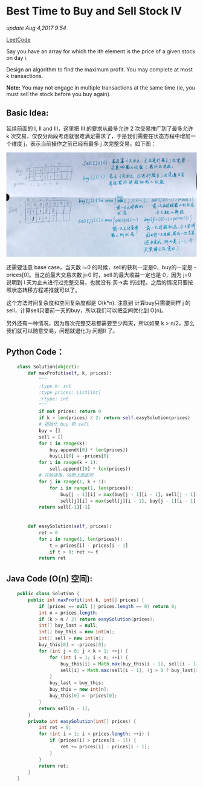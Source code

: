 # Best Time to Buy and Sell Stock IV

_update Aug 4,2017 9:54_

[LeetCode](https://leetcode.com/problems/best-time-to-buy-and-sell-stock-iv/description/)

Say you have an array for which the ith element is the price of a given stock on day i.

Design an algorithm to find the maximum profit. You may complete at most k transactions.

**Note:** You may not engage in multiple transactions at the same time \(ie, you must sell the stock before you buy again\).

## Basic Idea:

延续前面的 I, II and III，这里把 III 的要求从最多允许 2 次交易推广到了最多允许 k 次交易，仅仅分两段考虑就很难满足需求了，于是我们需要在状态方程中增加一个维度 j，表示当前操作之前已经有最多 j 次完整交易。如下图：

![](../../.gitbook/assets/wechatimg7%20%281%29.jpg)

还需要注意 base case，当天数 i=0 的时候，sell的获利一定是0，buy的一定是 -prices\[0\]。当之前最大交易次数 j=0 时，sell 的最大收益一定也是 0，因为 j=0 说明到 i 天为止未进行过完整交易，也就没有 买-&gt;卖 的过程。之后的情况只要按照状态转移方程递推就可以了。

这个方法时间复杂度和空间复杂度都是 O\(k\*n\). 注意到 计算buy只需要同样 j 的sell，计算sell只要前一天的buy，所以我们可以把空间优化到 O\(n\)。

另外还有一种情况，因为每次完整交易都需要至少两天，所以如果 k &gt; n/2，那么我们就可以随意交易，问题就退化为 问题II 了。

## Python Code：

```python
    class Solution(object):
        def maxProfit(self, k, prices):
            """
            :type k: int
            :type prices: List[int]
            :rtype: int
            """
            if not prices: return 0
            if k > len(prices) / 2: return self.easySolution(prices)
            # 初始化 buy 和 sell
            buy = []
            sell = []
            for i in range(k):
                buy.append([0] * len(prices))
                buy[i][0] = -prices[0]
            for i in range(k + 1):
                sell.append([0] * len(prices))
            # 开始递推，依照上图即可
            for j in range(1, k + 1):
                for i in range(1, len(prices)):
                    buy[j - 1][i] = max(buy[j - 1][i - 1], sell[j - 1][i - 1] - prices[i])
                    sell[j][i] = max(sell[j][i - 1], buy[j - 1][i - 1] + prices[i])
            return sell[-1][-1]


        def easySolution(self, prices):
            ret = 0
            for i in range(1, len(prices)):
                t = prices[i] - prices[i - 1]
                if t > 0: ret += t
            return ret
```

## Java Code \(O\(n\) 空间\):

```java
    public class Solution {
        public int maxProfit(int k, int[] prices) {
            if (prices == null || prices.length == 0) return 0;
            int n = prices.length;
            if (k > n / 2) return easySolution(prices);
            int[] buy_last = null;
            int[] buy_this = new int[n];
            int[] sell = new int[n];
            buy_this[0] = -prices[0];
            for (int j = 0; j < k + 1; ++j) {
                for (int i = 1; i < n; ++i) {
                    buy_this[i] = Math.max(buy_this[i - 1], sell[i - 1] - prices[i]);
                    sell[i] = Math.max(sell[i - 1], (j > 0 ? buy_last[i - 1] + prices[i] : 0));
                }            
                buy_last = buy_this;
                buy_this = new int[n];
                buy_this[0] = -prices[0];
            }
            return sell[n - 1];
        }
        private int easySolution(int[] prices) {
            int ret = 0;
            for (int i = 1; i < prices.length; ++i) {
                if (prices[i] > prices[i - 1]) {
                    ret += prices[i] - prices[i - 1];
                }
            }
            return ret;
        }
    }
```

